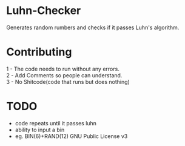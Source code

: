 # Luhn-Checker

Generates random rumbers and checks if it passes Luhn's algorithm.

# Contributing
1 - The code needs to run without any errors.                                                                                    
2 - Add Comments so people can understand.                                                                        
3 - No Shitcode(code that runs but does nothing)                                                                    
# TODO
* code repeats until it passes luhn
* ability to input a bin
* eg. BIN(6)+RAND(12)
GNU Public License v3
